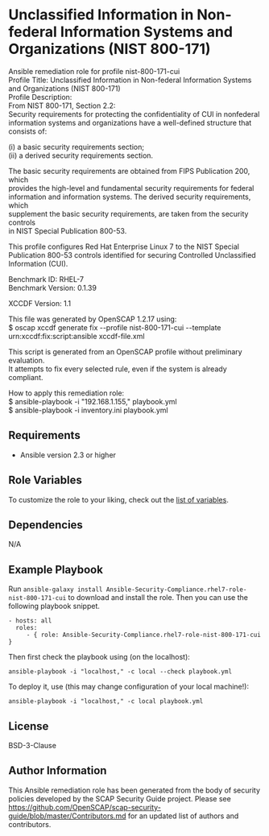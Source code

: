 Unclassified Information in Non-federal Information Systems and Organizations (NIST 800-171)
=========

Ansible remediation role for profile nist-800-171-cui  
Profile Title:  Unclassified Information in Non-federal Information Systems and Organizations (NIST 800-171)  
Profile Description:  
From NIST 800-171, Section 2.2:  
Security requirements for protecting the confidentiality of CUI in nonfederal   
information systems and organizations have a well-defined structure that   
consists of:  
  
(i) a basic security requirements section;  
(ii) a derived security requirements section.  
  
The basic security requirements are obtained from FIPS Publication 200, which  
provides the high-level and fundamental security requirements for federal  
information and information systems. The derived security requirements, which  
supplement the basic security requirements, are taken from the security controls  
in NIST Special Publication 800-53.  
  
This profile configures Red Hat Enterprise Linux 7 to the NIST Special  
Publication 800-53 controls identified for securing Controlled Unclassified  
Information (CUI).  
  
Benchmark ID:  RHEL-7  
Benchmark Version:  0.1.39  
  
XCCDF Version:  1.1  
  
This file was generated by OpenSCAP 1.2.17 using:  
	$ oscap xccdf generate fix --profile nist-800-171-cui --template urn:xccdf:fix:script:ansible xccdf-file.xml   
  
This script is generated from an OpenSCAP profile without preliminary evaluation.  
It attempts to fix every selected rule, even if the system is already compliant.  
  
How to apply this remediation role:  
$ ansible-playbook -i "192.168.1.155," playbook.yml  
$ ansible-playbook -i inventory.ini playbook.yml

Requirements
------------

- Ansible version 2.3 or higher

Role Variables
--------------

To customize the role to your liking, check out the [list of variables](vars/main.yml).

Dependencies
------------

N/A

Example Playbook
----------------

Run `ansible-galaxy install Ansible-Security-Compliance.rhel7-role-nist-800-171-cui` to
download and install the role. Then you can use the following playbook snippet.


    - hosts: all
      roles:
         - { role: Ansible-Security-Compliance.rhel7-role-nist-800-171-cui }


Then first check the playbook using (on the localhost):

    ansible-playbook -i "localhost," -c local --check playbook.yml

To deploy it, use (this may change configuration of your local machine!):

    ansible-playbook -i "localhost," -c local playbook.yml


License
-------

BSD-3-Clause

Author Information
------------------

This Ansible remediation role has been generated from the body of security policies developed by the SCAP Security Guide project. Please see https://github.com/OpenSCAP/scap-security-guide/blob/master/Contributors.md for an updated list of authors and contributors.
